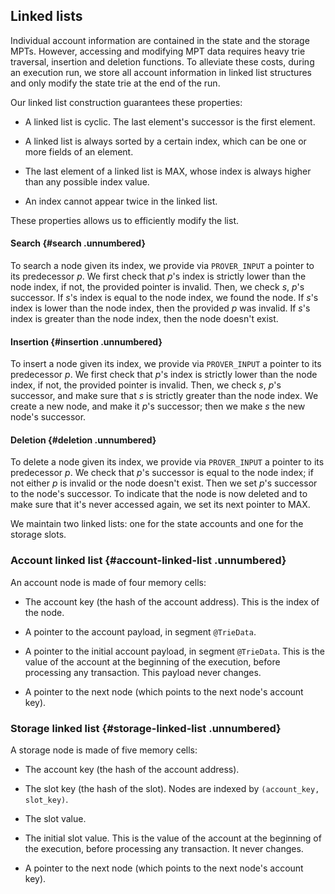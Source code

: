 ## Linked lists

Individual account information are contained in the state and the
storage MPTs. However, accessing and modifying MPT data requires heavy
trie traversal, insertion and deletion functions. To alleviate these
costs, during an execution run, we store all account information in
linked list structures and only modify the state trie at the end of the
run.

Our linked list construction guarantees these properties:

-   A linked list is cyclic. The last element's successor is the first
    element.

-   A linked list is always sorted by a certain index, which can be one
    or more fields of an element.

-   The last element of a linked list is MAX, whose index is always
    higher than any possible index value.

-   An index cannot appear twice in the linked list.

These properties allows us to efficiently modify the list.

#### Search {#search .unnumbered}

To search a node given its index, we provide via `PROVER_INPUT` a
pointer to its predecessor $p$. We first check that $p$'s index is
strictly lower than the node index, if not, the provided pointer is
invalid. Then, we check $s$, $p$'s successor. If $s$'s index is equal to
the node index, we found the node. If $s$'s index is lower than the node
index, then the provided $p$ was invalid. If $s$'s index is greater than
the node index, then the node doesn't exist.

#### Insertion {#insertion .unnumbered}

To insert a node given its index, we provide via `PROVER_INPUT` a
pointer to its predecessor $p$. We first check that $p$'s index is
strictly lower than the node index, if not, the provided pointer is
invalid. Then, we check $s$, $p$'s successor, and make sure that $s$ is
strictly greater than the node index. We create a new node, and make it
$p$'s successor; then we make $s$ the new node's successor.

#### Deletion {#deletion .unnumbered}

To delete a node given its index, we provide via `PROVER_INPUT` a
pointer to its predecessor $p$. We check that $p$'s successor is equal
to the node index; if not either $p$ is invalid or the node doesn't
exist. Then we set $p$'s successor to the node's successor. To indicate
that the node is now deleted and to make sure that it's never accessed
again, we set its next pointer to MAX.

We maintain two linked lists: one for the state accounts and one for the
storage slots.

### Account linked list {#account-linked-list .unnumbered}

An account node is made of four memory cells:

-   The account key (the hash of the account address). This is the index
    of the node.

-   A pointer to the account payload, in segment `@TrieData`.

-   A pointer to the initial account payload, in segment `@TrieData`.
    This is the value of the account at the beginning of the execution,
    before processing any transaction. This payload never changes.

-   A pointer to the next node (which points to the next node's account
    key).

### Storage linked list {#storage-linked-list .unnumbered}

A storage node is made of five memory cells:

-   The account key (the hash of the account address).

-   The slot key (the hash of the slot). Nodes are indexed by
    `(account_key, slot_key)`.

-   The slot value.

-   The initial slot value. This is the value of the account at the
    beginning of the execution, before processing any transaction. It
    never changes.

-   A pointer to the next node (which points to the next node's account
    key).
